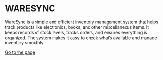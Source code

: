 # WARESYNC
WareSync is a simple and efficient inventory management system that helps track products like electronics, books, and other miscellaneous items. It keeps records of stock levels, tracks orders, and ensures everything is organized. The system makes it easy to check what’s available and manage inventory smoothly.
<html lang="en">
<head>
    <meta charset="UTF-8">
    <meta name="viewport" content="width=device-width, initial-scale=1.0">
</head>
<body>
    <a href="http://waresync.great-site.net">Go to the page</a>
</body>
</html>
